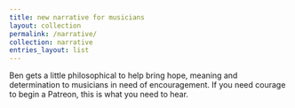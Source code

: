 ```yaml
---
title: new narrative for musicians
layout: collection
permalink: /narrative/
collection: narrative
entries_layout: list
---
```

Ben gets a little philosophical to help bring hope, meaning and determination to musicians in need of encouragement. If you need courage to begin a Patreon, this is what you need to hear.